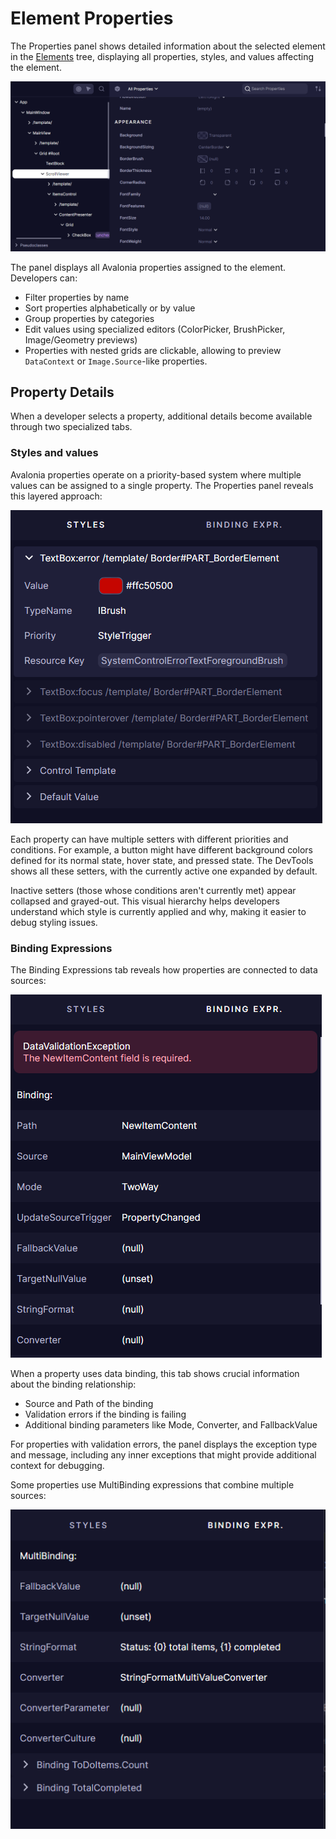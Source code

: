 # Element Properties

The Properties panel shows detailed information about the selected element in the [Elements](./elements.md) tree, displaying all properties, styles, and values affecting the element.

![Properties list](./../../assets/properties-list.png)

The panel displays all Avalonia properties assigned to the element. Developers can:
- Filter properties by name
- Sort properties alphabetically or by value
- Group properties by categories
- Edit values using specialized editors (ColorPicker, BrushPicker, Image/Geometry previews)
- Properties with nested grids are clickable, allowing to preview `DataContext` or `Image.Source`-like properties. 

## Property Details

When a developer selects a property, additional details become available through two specialized tabs.

### Styles and values

Avalonia properties operate on a priority-based system where multiple values can be assigned to a single property. The Properties panel reveals this layered approach:

![Styles setters](./../../assets/properties-style-setters.png)

Each property can have multiple setters with different priorities and conditions. For example, a button might have different background colors defined for its normal state, hover state, and pressed state. The DevTools shows all these setters, with the currently active one expanded by default.

Inactive setters (those whose conditions aren't currently met) appear collapsed and grayed-out. This visual hierarchy helps developers understand which style is currently applied and why, making it easier to debug styling issues.

### Binding Expressions

The Binding Expressions tab reveals how properties are connected to data sources:

![Binding Expressions](./../../assets/properties-bindings.png)

When a property uses data binding, this tab shows crucial information about the binding relationship:
- Source and Path of the binding
- Validation errors if the binding is failing
- Additional binding parameters like Mode, Converter, and FallbackValue

For properties with validation errors, the panel displays the exception type and message, including any inner exceptions that might provide additional context for debugging.

Some properties use MultiBinding expressions that combine multiple sources:

![MultiBinding Expressions](./../../assets/properties-multi-bindings.png)
